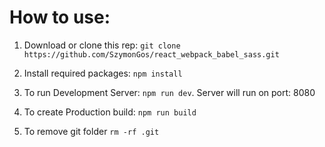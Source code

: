 # How to use:

1. Download or clone this rep: `git clone https://github.com/SzymonGos/react_webpack_babel_sass.git`

2. Install required packages: `npm install`

3. To run Development Server: `npm run dev`. Server will run on port: 8080

4. To create Production build: `npm run build`

5. To remove git folder `rm -rf .git`